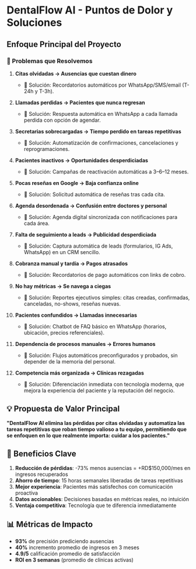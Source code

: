 # DentalFlow AI - Puntos de Dolor y Soluciones

## Enfoque Principal del Proyecto

### 🎯 Problemas que Resolvemos

1. **Citas olvidadas → Ausencias que cuestan dinero**
   - 🔹 Solución: Recordatorios automáticos por WhatsApp/SMS/email (T-24h y T-3h).

2. **Llamadas perdidas → Pacientes que nunca regresan**
   - 🔹 Solución: Respuesta automática en WhatsApp a cada llamada perdida con opción de agendar.

3. **Secretarias sobrecargadas → Tiempo perdido en tareas repetitivas**
   - 🔹 Solución: Automatización de confirmaciones, cancelaciones y reprogramaciones.

4. **Pacientes inactivos → Oportunidades desperdiciadas**
   - 🔹 Solución: Campañas de reactivación automáticas a 3–6–12 meses.

5. **Pocas reseñas en Google → Baja confianza online**
   - 🔹 Solución: Solicitud automática de reseñas tras cada cita.

6. **Agenda desordenada → Confusión entre doctores y personal**
   - 🔹 Solución: Agenda digital sincronizada con notificaciones para cada área.

7. **Falta de seguimiento a leads → Publicidad desperdiciada**
   - 🔹 Solución: Captura automática de leads (formularios, IG Ads, WhatsApp) en un CRM sencillo.

8. **Cobranza manual y tardía → Pagos atrasados**
   - 🔹 Solución: Recordatorios de pago automáticos con links de cobro.

9. **No hay métricas → Se navega a ciegas**
   - 🔹 Solución: Reportes ejecutivos simples: citas creadas, confirmadas, canceladas, no-shows, reseñas nuevas.

10. **Pacientes confundidos → Llamadas innecesarias**
    - 🔹 Solución: Chatbot de FAQ básico en WhatsApp (horarios, ubicación, precios referenciales).

11. **Dependencia de procesos manuales → Errores humanos**
    - 🔹 Solución: Flujos automáticos preconfigurados y probados, sin depender de la memoria del personal.

12. **Competencia más organizada → Clínicas rezagadas**
    - 🔹 Solución: Diferenciación inmediata con tecnología moderna, que mejora la experiencia del paciente y la reputación del negocio.

## 💡 Propuesta de Valor Principal

**"DentalFlow AI elimina las pérdidas por citas olvidadas y automatiza las tareas repetitivas que roban tiempo valioso a tu equipo, permitiendo que se enfoquen en lo que realmente importa: cuidar a los pacientes."**

## 🚀 Beneficios Clave

1. **Reducción de pérdidas**: -73% menos ausencias = +RD$150,000/mes en ingresos recuperados
2. **Ahorro de tiempo**: 15 horas semanales liberadas de tareas repetitivas
3. **Mejor experiencia**: Pacientes más satisfechos con comunicación proactiva
4. **Datos accionables**: Decisiones basadas en métricas reales, no intuición
5. **Ventaja competitiva**: Tecnología que te diferencia inmediatamente

## 📊 Métricas de Impacto

- **93%** de precisión prediciendo ausencias
- **40%** incremento promedio de ingresos en 3 meses
- **4.9/5** calificación promedio de satisfacción
- **ROI en 3 semanas** (promedio de clínicas activas)